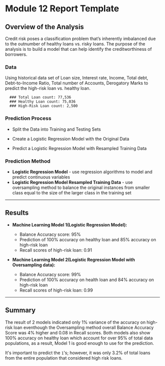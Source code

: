 # Module 12 Report Template

## Overview of the Analysis

Credit risk poses a classification problem that’s inherently imbalanced due to the outnumber of healthy loans vs. risky loans. The purpose of the analysis is to build a model that can help identify the creditworthiness of borrowers.

### Data

Using historical data set of Loan size, Interest rate, Income, Total debt, Debt-to-Income Ratio, Total number of Accounts, Derogatory Marks to predict the high-risk loan vs. healthy loan.

      ### Total Loan count: 77,536
      ### Healthy Loan count: 75,036 
      ### High-Risk Loan count: 2,500

### Prediction Process

* Split the Data into Training and Testing Sets

* Create a Logistic Regression Model with the Original Data

* Predict a Logistic Regression Model with Resampled Training Data 

### Prediction Method

* **Logistic Regression Model** - use regression algorithms to model and predict continuous variables
* **Logistic Regression Model Resampled Training Data** - use oversampling method to balance the original instances from smaller class equal to the size of the larger class in the training set 

-------

## Results

* **Machine Learning Model 1(Logistic Regression Model):**
  * Balance Accuracy score: 95%
  * Prediction of 100% accuracy on healthy loan and 85% accuracy on high-risk loan
  * Recall scores of high-risk loan: 0.91



* **Machine Learning Model 2(Logistic Regression Model with Oversampling data):**
  * Balance Accuracy score: 99%
  * Prediction of 100% accuracy on health loan and 84% accuracy on high-risk loan
  * Recall scores of high-risk loan: 0.99 

-------

## Summary

The result of 2 models indicated only 1% variance of the accuracy on high-risk loan eventhough the Oversampling method overall Balance Accuracy Score was 4% higher and 0.08 in Recall scores. Both models also show 100% accuracy on healthy loan which account for over 95% of total data populations, as a result, Model 1 is good enough to use for the prediction.

It's important to predict the `1`'s; however, it was only 3.2% of total loans from the entire population that considered high risk loans.
